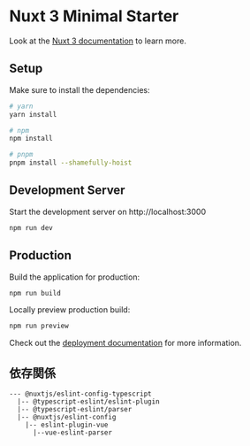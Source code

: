 # Nuxt 3 Minimal Starter

Look at the [Nuxt 3 documentation](https://nuxt.com/docs/getting-started/introduction) to learn more.

## Setup

Make sure to install the dependencies:

```bash
# yarn
yarn install

# npm
npm install

# pnpm
pnpm install --shamefully-hoist
```

## Development Server

Start the development server on http://localhost:3000

```bash
npm run dev
```

## Production

Build the application for production:

```bash
npm run build
```

Locally preview production build:

```bash
npm run preview
```

Check out the [deployment documentation](https://nuxt.com/docs/getting-started/deployment) for more information.

## 依存関係

```
--- @nuxtjs/eslint-config-typescript
  |-- @typescript-eslint/eslint-plugin
  |-- @typescript-eslint/parser
  |-- @nuxtjs/eslint-config
    |-- eslint-plugin-vue
      |--vue-eslint-parser
```
